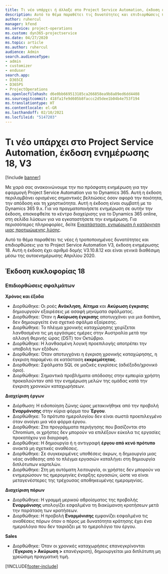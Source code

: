 ```yaml
---
title: Τι νέο υπάρχει ή άλλαξε στο Project Service Automation, έκδοση ενημέρωσης 18, V3
description: Αυτό το θέμα παραθέτει τις δυνατότητες και επιδιορθώσεις που είναι διαθέσιμες στο Project Service Automation, έκδοση ενημέρωσης 18, V3.
author: ruhercul
manager: kfend
ms.service: project-operations
ms.custom: dyn365-projectservice
ms.date: 04/27/2020
ms.topic: article
ms.author: ruhercul
audience: Admin
search.audienceType:
- admin
- customizer
- enduser
search.app:
- D365CE
- D365PS
- ProjectOperations
ms.openlocfilehash: d6e0bb669513185ca266858ea9b8a89ed6dd4408
ms.sourcegitcommit: 418fa1fe9d605b8faccc2d5dee1b04b4e753f194
ms.translationtype: HT
ms.contentlocale: el-GR
ms.lasthandoff: 02/10/2021
ms.locfileid: "5147203"
---
```

# <a name="project-service-automation-update-release-18-v3"></a>Τι νέο υπάρχει στο Project Service Automation, έκδοση ενημέρωσης 18, V3

[!include [banner](../includes/psa-now-project-operations.md)]

Με χαρά σας ανακοινώνουμε την πιο πρόσφατη ενημέρωση για την εφαρμογή Project Service Automation για το Dynamics 365. Αυτή η έκδοση περιλαμβάνει ορισμένες σημαντικές βελτιώσεις όσον αφορά την ποιότητα, την απόδοση και τη χρηστικότητα. Αυτή η έκδοση είναι συμβατή με το Dynamics 365 9.x. Για να πραγματοποιήσετε ενημέρωση σε αυτήν την έκδοση, επισκεφθείτε το κέντρο διαχείρισης για το Dynamics 365 online, στη σελίδα λύσεων για να εγκαταστήσετε την ενημέρωση. Για περισσότερες πληροφορίες, δείτε [Εγκατάσταση, ενημέρωση ή κατάργηση μιας προτιμώμενης λύσης](https://docs.microsoft.com/power-platform/admin/install-remove-preferred-solution).

Αυτό το θέμα παραθέτει τις νέες ή τροποποιημένες δυνατότητες και επιδιορθώσεις για το Project Service Automation V3, έκδοση ενημέρωσης 18. Αυτή η έκδοση έχει αριθμό δομής V3.10.8.12 και είναι γενικά διαθέσιμη μέσω της αυτοενημέρωσης Απριλίου 2020.

## <a name="update-release-18"></a>Έκδοση κυκλοφορίας 18

### <a name="bug-fixes"></a>Επιδιορθώσεις σφαλμάτων

**Χρόνος και έξοδα**

- Διορθώθηκε: Οι ροές **Ανάκληση**, **Αίτημα** και **Ακύρωση έγκρισης** δημιουργούν εξαιρέσεις με ασαφή μηνύματα σφάλματος.
- Διορθώθηκε: Όταν η **Ακύρωση έγκρισης** αποτυγχάνει για μια δαπάνη, δεν δημιουργείτε ένα σχετικό σφάλμα εξαίρεσης.
- Διορθώθηκε: Το πλέγμα χρονικής καταχώρησης χειρίζεται λανθασμένα τις μη εργάσιμες ημέρες στην Αυστραλία μετά την αλλαγή θερινής ώρας (DST) τον Οκτώβριο.
- Διορθώθηκε: Η λανθασμένη λογική προεπιλογής αποτρέπει την υποβολή των εξόδων.
- Διορθώθηκε: Όταν αποτυγχάνει η έγκριση χρονικής καταχώρησης, η έγκριση παραμένει σε κατάσταση **εκκρεμότητας**.
- Διορθώθηκε: Σφάλματα SQL σε μαζικές εγκρίσεις (αδιέξοδο/χρονικό όριο).
- Διορθώθηκε: Σημαντικά προβλήματα απόδοσης στην εμπειρία χρήστη προκαλούνταν από την ενημέρωση μελών της ομάδας κατά την έγκριση χρονικών καταχωρήσεων.

**Διαχείριση έργων**

- Διόρθωση: Η ειδοποίηση ζώνης ώρας μετακινήθηκε από την προβολή **Εναρμόνισης** στην κύρια φόρμα του **Έργου**.
- Διορθώθηκε: Το πρότυπο ημερολογίου δεν είναι σωστά προεπιλεγμένο όταν ανοίγει μια νέα φόρμα έργου.
- Διορθώθηκε: Στα προγράμματα περιήγησης που βασίζονται στο Chromium, οι χρήστες δεν μπορούν να επιλέξουν εύκολα τις εργασίες προκατόχου για διαγραφή.
- Διορθώθηκε: Η δημιουργία ή η αντιγραφή **έργου από κενό πρότυπο** ανακτά μη σχετικές αναθέσεις.
- Διορθώθηκε: Σε συγκεκριμένες υποθέσεις άκρων, η δημιουργία μιας νέας ανάθεσης από το πλέγμα εργασιών καταλήγει στη δημιουργία διπλότυπων καρτελών.
- Διορθώθηκε: Στη μη αυτόματη λειτουργία, οι χρήστες δεν μπορούν να ενημερώσουν τις ημερομηνίες έναρξης εργασιών, ώστε να είναι μεταγενέστερες της τρέχουσας αποθηκευμένης ημερομηνίας.

**Διαχείριση πόρων**

- Διορθώθηκε: Η γραμμή μερικού αθροίσματος της προβολής **Εναρμόνισης** υπολογίζει εσφαλμένα τη διακύμανση κρατήσεων μετά την παράταση των κρατήσεων.
- Διορθώθηκε: Η προβολή **Εναρμόνισης** εμφανίζει εσφαλμένα τις αναθέσεις πόρων όταν ο πόρος με δυνατότητα κράτησης έχει ένα ημερολόγιο που δεν ταιριάζει με το ημερολόγιο του έργου.

**Sales**

- Διορθώθηκε: Όταν οι χρονικές καταχωρήσεις επανεγκρίνονται (**Έγκριση > Ακύρωση >** επανέγκριση), δημιουργείται μια διπλότυπη μη χρεώσιμη πραγματική τιμή.


[!INCLUDE[footer-include](../includes/footer-banner.md)]